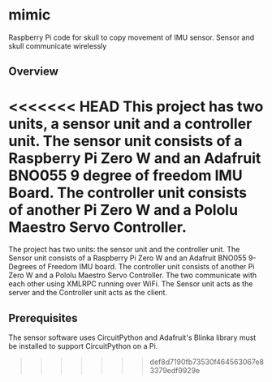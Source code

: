 # mimic
Raspberry Pi code for skull to copy movement of IMU sensor. Sensor and skull communicate wirelessly
## Overview
<<<<<<< HEAD
This project has two units, a sensor unit and a controller unit. The sensor unit consists of a Raspberry Pi Zero W and an Adafruit BNO055 9 degree of freedom IMU Board. The controller unit consists of another Pi Zero W and a Pololu Maestro Servo Controller. 
=======
The project has two units: the sensor unit and the controller unit. The Sensor unit consists of a Raspberry Pi Zero W and an Adafruit BNO055 9-Degrees of Freedom IMU board. The controller unit consists of another Pi Zero W and a Pololu Maestro Servo Controller. The two communicate with each other using XMLRPC running over WiFi. The Sensor unit acts as the server and the Controller unit acts as the client. 
## Prerequisites
The sensor software uses CircuitPython and Adafruit's Blinka library must be installed to support CircuitPython on a Pi.


>>>>>>> def8d7190fb73530f464563067e83379edf9929e
